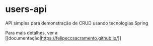 # users-api
API simples para demonstração de CRUD usando tecnologias Spring


Para mais detalhes, ver a [[documentação|https://felipeccsacramento.github.io/]]
